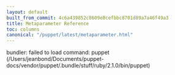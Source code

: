 ```yaml
---
layout: default
built_from_commit: 4c6a439852c8609e8cefbbc8701d89a7a46f49a3
title: Metaparameter Reference
toc: columns
canonical: "/puppet/latest/metaparameter.html"
---
```


bundler: failed to load command: puppet (/Users/jeanbond/Documents/puppet-docs/vendor/puppet/.bundle/stuff/ruby/2.1.0/bin/puppet)
